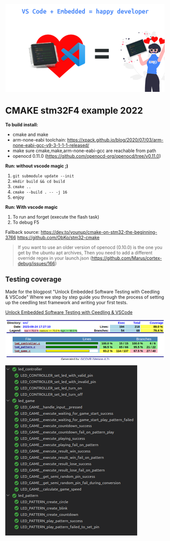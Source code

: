 ![](images/header.png)

# CMAKE stm32F4 example 2022

**To build install:**

- cmake and make
- arm-none-eabi toolchain: https://xpack.github.io/blog/2020/07/03/arm-none-eabi-gcc-v9-3-1-1-1-released/
- make sure cmake,make,arm-none-eabi-gcc are reachable from path
- openocd 0.11.0 (https://github.com/openocd-org/openocd/tree/v0.11.0)

**Run: without vscode magic ;)**

1. `git submodule update --init`
2. `mkdir build && cd build`
3. `cmake ..`
4. `cmake --build . -- -j 16`
5. enjoy

**Run: With vscode magic**

1. To run and forget (execute the flash task)
2. To debug F5

Fallback source:
https://dev.to/younup/cmake-on-stm32-the-beginning-3766
https://github.com/ObKo/stm32-cmake

> If you want to use an older version of openocd (0.10.0) is the one you get by the ubuntu apt archives,
> Then you need to add a different override regex in your launch.json (https://github.com/Marus/cortex-debug/issues/166)

## Testing coverage

Made for the blogpost "Unlock Embedded Software Testing with Ceedling & VSCode"
Where we step by step guide you through the process of setting up the ceedling test framework and writing your first tests.

[Unlock Embedded Software Testing with Ceedling & VSCode]()

![gcov code coverage](images/gcov.png)

![screenshot of testing explorer ceedling](images/tests.png)
